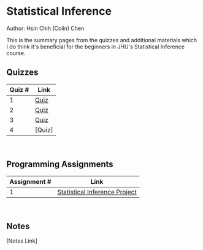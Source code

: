 # Statistical Inference

Author: Hsin Chih (Colin) Chen </br>

This is the summary pages from the quizzes and additional materials which I do think it's beneficial for the beginners in JHU's Statistical Inference course.</br>

## Quizzes
Quiz # | Link 
--- | --- 
1 | [Quiz](https://github.com/hsc251/RLearn/blob/master/06_Statistical_Inference/quiz/JHU06_quiz1.md)
2 | [Quiz](https://github.com/hsc251/RLearn/blob/master/06_Statistical_Inference/quiz/JHU06_quiz2.md)
3 | [Quiz](https://github.com/hsc251/RLearn/blob/master/06_Statistical_Inference/quiz/JHU06_quiz3.md)
4 | [Quiz]
</br>

## Programming Assignments
Assignment # | Link 
--- | --- 
1 | [Statistical Inference Project](https://github.com/hsc251/RLearn/tree/master/06_Statistical_Inference/project)
</br>

## Notes
[Notes Link]

